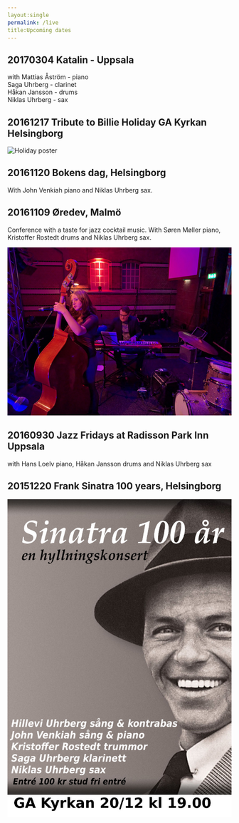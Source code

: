 ```yaml
---
layout:single
permalink: /live
title:Upcoming dates
---
```



## 20170304 Katalin - Uppsala
with Mattias Åström - piano <br>
Saga Uhrberg - clarinet <br>
Håkan Jansson - drums <br>
Niklas Uhrberg - sax



## 20161217 Tribute to Billie Holiday GA Kyrkan Helsingborg

![Holiday poster](/images/affisch-hillevi-medium-färg.jpg "I'll Be Seeing You")

## 20161120 Bokens dag, Helsingborg
With John Venkiah piano and Niklas Uhrberg sax.


## 20161109 Øredev, Malmö
Conference with a taste for jazz cocktail music. With Søren Møller piano, Kristoffer Rostedt drums and Niklas Uhrberg sax.

![oredev](/images/oredev2016.jpg "Øredev 2016")

## 20160930 Jazz Fridays at Radisson Park Inn Uppsala 
with Hans Loelv piano, Håkan Jansson drums and Niklas Uhrberg sax


## 20151220 Frank Sinatra 100 years, Helsingborg

![Sinatra poster](/images/poster0-saga-medium.jpg "Sinatra 100 years")


